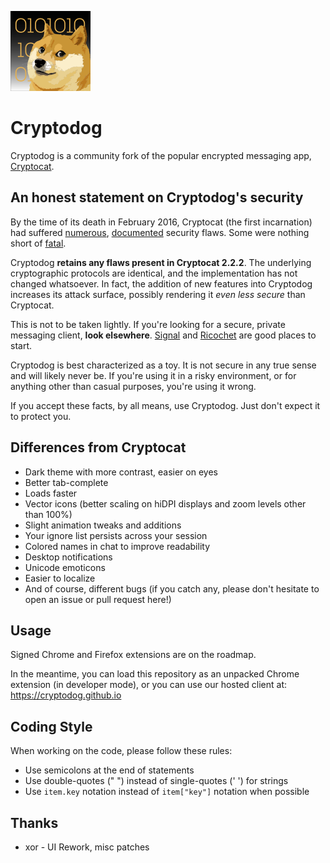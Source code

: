 ![Cryptodog](https://raw.githubusercontent.com/Cryptodog/cryptodog/master/img/logo-128.png)

# Cryptodog

Cryptodog is a community fork of the popular encrypted messaging app, [Cryptocat](https://github.com/cryptocat/cryptocat).

## An honest statement on Cryptodog's security

By the time of its death in February 2016, Cryptocat (the first incarnation) had suffered [numerous](https://isecpartners.github.io/publications/iSEC_Cryptocat_iOS.pdf), [documented](https://leastauthority.com/static/publications/LeastAuthority-Cryptocat-audit-report.pdf) security flaws. Some were nothing short of [fatal](https://tobtu.com/decryptocat.php).

Cryptodog **retains any flaws present in Cryptocat 2.2.2**. The underlying cryptographic protocols are identical, and the implementation has not changed whatsoever. In fact, the addition of new features into Cryptodog increases its attack surface, possibly rendering it *even less secure* than Cryptocat.

This is not to be taken lightly. If you're looking for a secure, private messaging client, **look elsewhere**. [Signal](https://whispersystems.org/) and [Ricochet](https://ricochet.im/) are good places to start.

Cryptodog is best characterized as a toy. It is not secure in any true sense and will likely never be. If you're using it in a risky environment, or for anything other than casual purposes, you're using it wrong.

If you accept these facts, by all means, use Cryptodog. Just don't expect it to protect you.

## Differences from Cryptocat

* Dark theme with more contrast, easier on eyes
* Better tab-complete
* Loads faster
* Vector icons (better scaling on hiDPI displays and zoom levels other than 100%)
* Slight animation tweaks and additions
* Your ignore list persists across your session
* Colored names in chat to improve readability
* Desktop notifications
* Unicode emoticons
* Easier to localize
* And of course, different bugs (if you catch any, please don't hesitate to open an issue or pull request here!)

## Usage
Signed Chrome and Firefox extensions are on the roadmap.

In the meantime, you can load this repository as an unpacked Chrome extension (in developer mode), or you can use our hosted client at: https://cryptodog.github.io

## Coding Style

When working on the code, please follow these rules:
* Use semicolons at the end of statements
* Use double-quotes (" ") instead of single-quotes (' ') for strings
* Use `item.key` notation instead of `item["key"]` notation when possible

## Thanks
* xor - UI Rework, misc patches
